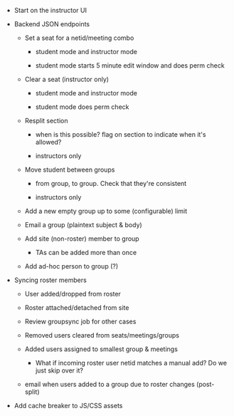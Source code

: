 
  * Start on the instructor UI

  * Backend JSON endpoints

    * Set a seat for a netid/meeting combo

        - student mode and instructor mode

        - student mode starts 5 minute edit window and does perm check

    * Clear a seat (instructor only)

        - student mode and instructor mode

        - student mode does perm check

    * Resplit section

        * when is this possible?  flag on section to indicate when
        it's allowed?

        * instructors only

    * Move student between groups

        * from group, to group.  Check that they're consistent

        * instructors only

    * Add a new empty group up to some (configurable) limit

    * Email a group (plaintext subject & body)

    * Add site (non-roster) member to group

        * TAs can be added more than once

    * Add ad-hoc person to group (?)

  * Syncing roster members

    * User added/dropped from roster

    * Roster attached/detached from site

    * Review groupsync job for other cases

    * Removed users cleared from seats/meetings/groups

    * Added users assigned to smallest group & meetings

        * What if incoming roster user netid matches a manual add?  Do
          we just skip over it?

    * email when users added to a group due to roster changes (post-split)

* Add cache breaker to JS/CSS assets